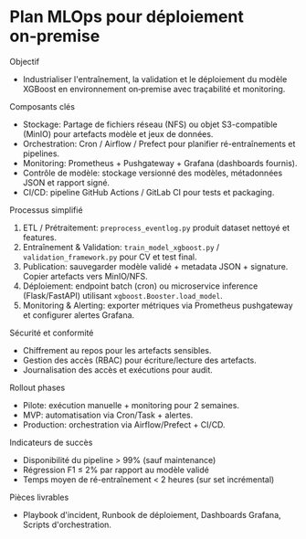 # Plan MLOps pour déploiement on‑premise

Objectif
- Industrialiser l'entraînement, la validation et le déploiement du modèle XGBoost en environnement on‑premise avec traçabilité et monitoring.

Composants clés
- Stockage: Partage de fichiers réseau (NFS) ou objet S3-compatible (MinIO) pour artefacts modèle et jeux de données.
- Orchestration: Cron / Airflow / Prefect pour planifier ré-entraînements et pipelines.
- Monitoring: Prometheus + Pushgateway + Grafana (dashboards fournis).
- Contrôle de modèle: stockage versionné des modèles, métadonnées JSON et rapport signé.
- CI/CD: pipeline GitHub Actions / GitLab CI pour tests et packaging.

Processus simplifié
1. ETL / Prétraitement: `preprocess_eventlog.py` produit dataset nettoyé et features.
2. Entraînement & Validation: `train_model_xgboost.py` / `validation_framework.py` pour CV et test final.
3. Publication: sauvegarder modèle validé + metadata JSON + signature. Copier artefacts vers MinIO/NFS.
4. Déploiement: endpoint batch (cron) ou microservice inference (Flask/FastAPI) utilisant `xgboost.Booster.load_model`.
5. Monitoring & Alerting: exporter métriques via Prometheus pushgateway et configurer alertes Grafana.

Sécurité et conformité
- Chiffrement au repos pour les artefacts sensibles.
- Gestion des accès (RBAC) pour écriture/lecture des artefacts.
- Journalisation des accès et exécutions pour audit.

Rollout phases
- Pilote: exécution manuelle + monitoring pour 2 semaines.
- MVP: automatisation via Cron/Task + alertes.
- Production: orchestration via Airflow/Prefect + CI/CD.

Indicateurs de succès
- Disponibilité du pipeline > 99% (sauf maintenance)
- Régression F1 ≤ 2% par rapport au modèle validé
- Temps moyen de ré-entraînement < 2 heures (sur set incrémental)

Pièces livrables
- Playbook d'incident, Runbook de déploiement, Dashboards Grafana, Scripts d'orchestration.
